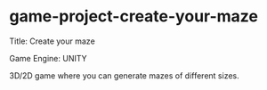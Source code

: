 # game-project-create-your-maze

Title: Create your maze

Game Engine: UNITY

3D/2D game where you can generate mazes of different sizes. 
